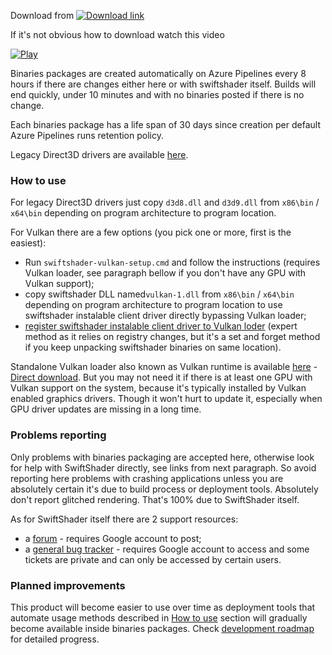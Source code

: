 Download from [![Download link](https://dev.azure.com/bontarka/swiftshader-dist-win/_apis/build/status/pal1000.swiftshader-dist-win?branchName=master)](https://dev.azure.com/bontarka/swiftshader-dist-win/_build?view=runs)

If it's not obvious how to download watch this video

[![Play](https://pal1000.github.io/shared/tutorials/video.png)](https://pal1000.github.io/swiftshader-dist-win/download.mp4)

Binaries packages are created automatically on Azure Pipelines every 8 hours if there are changes either here or with swiftshader itself. Builds will end quickly, under 10 minutes and with no binaries posted if there is no change.

Each binaries package has a life span of 30 days since creation per default Azure Pipelines runs retention policy.

Legacy Direct3D drivers are available [here](https://github.com/pal1000/swiftshader-dist-win/releases/download/1.0.4g/swiftshader-legacy-D3D-2020_03_30.7z).
### How to use
For legacy Direct3D drivers just copy `d3d8.dll` and `d3d9.dll` from `x86\bin` / `x64\bin` depending on program architecture to program location.

For Vulkan there are a few options (you pick one or more, first is the easiest):
- Run `swiftshader-vulkan-setup.cmd` and follow the instructions (requires Vulkan loader, see paragraph bellow if you don't have any GPU with Vulkan support);
- copy swiftshader DLL named`vulkan-1.dll` from `x86\bin` / `x64\bin` depending on program architecture to program location to use swiftshader instalable client driver directly bypassing Vulkan loader;
- [register swiftshader instalable client driver to Vulkan loder](https://github.com/KhronosGroup/Vulkan-Loader/blob/master/docs/LoaderDriverInterface.md#driver-discovery) (expert method as it relies on registry changes, but it's a set and forget method if you keep unpacking swiftshader binaries on same location).

Standalone Vulkan loader also known as Vulkan runtime is available [here](https://vulkan.lunarg.com/sdk/home#windows) - [Direct download](https://sdk.lunarg.com/sdk/download/latest/windows/vulkan-runtime.exe). But you may not need it if there is at least one GPU with Vulkan support on the system, because it's typically installed by Vulkan enabled graphics drivers. Though it won't hurt to update it, especially when GPU driver updates are missing in a long time.
### Problems reporting
Only problems with binaries packaging are accepted here, otherwise look for help with SwiftShader directly, see links from next paragraph. So avoid reporting here problems with crashing applications unless you are absolutely certain it's due to build process or deployment tools. Absolutely don't report glitched rendering. That's 100% due to SwiftShader itself.

As for SwiftShader itself there are 2 support resources:
- a [forum](https://groups.google.com/forum/#!forum/swiftshader) - requires Google account to post;
- a [general bug tracker](https://g.co/swiftshaderbugs) - requires Google account to access and some tickets are private and can only be accessed by certain users.
### Planned improvements
This product will become easier to use over time as deployment tools that automate usage methods described in [How to use](#how-to-use) section will gradually become available inside binaries packages. Check [development roadmap](https://github.com/pal1000/swiftshader-dist-win/blob/master/roadmap.md) for detailed progress.
